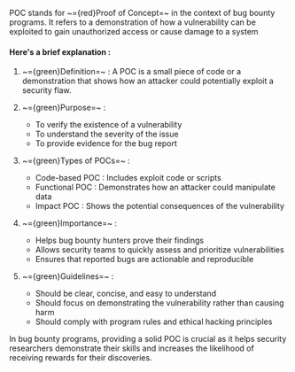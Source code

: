 POC stands for ~={red}Proof of Concept=~ in the context of bug bounty programs. It refers to a demonstration of how a vulnerability can be exploited to gain unauthorized access or cause damage to a system

#### Here's a brief explanation :

1. ~={green}Definition=~ :
   A POC is a small piece of code or a demonstration that shows how an attacker could potentially exploit a security flaw.

2. ~={green}Purpose=~ :
   - To verify the existence of a vulnerability
   - To understand the severity of the issue
   - To provide evidence for the bug report

3. ~={green}Types of POCs=~ :
   - Code-based POC : Includes exploit code or scripts
   - Functional POC : Demonstrates how an attacker could manipulate data
   - Impact POC : Shows the potential consequences of the vulnerability

4. ~={green}Importance=~ :
   - Helps bug bounty hunters prove their findings
   - Allows security teams to quickly assess and prioritize vulnerabilities
   - Ensures that reported bugs are actionable and reproducible

5. ~={green}Guidelines=~ :
   - Should be clear, concise, and easy to understand
   - Should focus on demonstrating the vulnerability rather than causing harm
   - Should comply with program rules and ethical hacking principles

In bug bounty programs, providing a solid POC is crucial as it helps security researchers demonstrate their skills and increases the likelihood of receiving rewards for their discoveries.